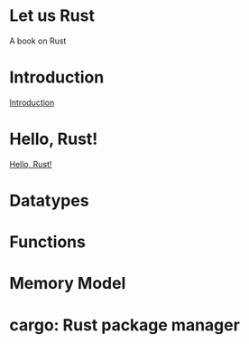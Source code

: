 # Let us Rust
A book on Rust

# Introduction 
[Introduction](INTRODUCTION.md)

# Hello, Rust! 
[Hello, Rust!](HELLO_RUST.md)

# Datatypes

# Functions 

# Memory Model

# cargo: Rust package manager

